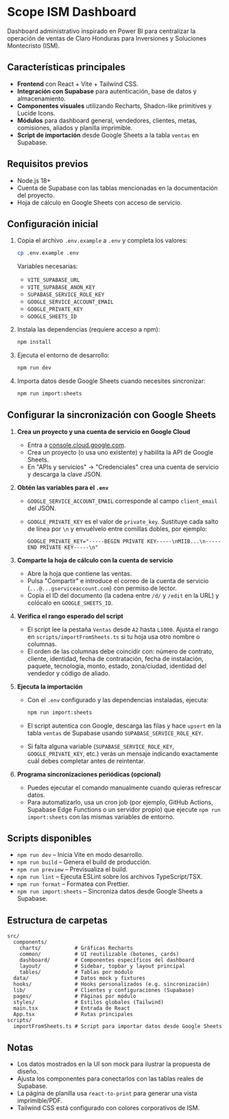 # Scope ISM Dashboard

Dashboard administrativo inspirado en Power BI para centralizar la operación de ventas de Claro Honduras para Inversiones y Soluciones Montecristo (ISM).

## Características principales

- **Frontend** con React + Vite + Tailwind CSS.
- **Integración con Supabase** para autenticación, base de datos y almacenamiento.
- **Componentes visuales** utilizando Recharts, Shadcn-like primitives y Lucide Icons.
- **Módulos** para dashboard general, vendedores, clientes, metas, comisiones, aliados y planilla imprimible.
- **Script de importación** desde Google Sheets a la tabla `ventas` en Supabase.

## Requisitos previos

- Node.js 18+
- Cuenta de Supabase con las tablas mencionadas en la documentación del proyecto.
- Hoja de cálculo en Google Sheets con acceso de servicio.

## Configuración inicial

1. Copia el archivo `.env.example` a `.env` y completa los valores:

   ```bash
   cp .env.example .env
   ```

   Variables necesarias:

   - `VITE_SUPABASE_URL`
   - `VITE_SUPABASE_ANON_KEY`
   - `SUPABASE_SERVICE_ROLE_KEY`
   - `GOOGLE_SERVICE_ACCOUNT_EMAIL`
   - `GOOGLE_PRIVATE_KEY`
   - `GOOGLE_SHEETS_ID`

2. Instala las dependencias (requiere acceso a npm):

   ```bash
   npm install
   ```

3. Ejecuta el entorno de desarrollo:

   ```bash
   npm run dev
   ```

4. Importa datos desde Google Sheets cuando necesites sincronizar:

   ```bash
   npm run import:sheets
   ```

## Configurar la sincronización con Google Sheets

1. **Crea un proyecto y una cuenta de servicio en Google Cloud**
   - Entra a [console.cloud.google.com](https://console.cloud.google.com/).
   - Crea un proyecto (o usa uno existente) y habilita la API de Google Sheets.
   - En "APIs y servicios" → "Credenciales" crea una cuenta de servicio y descarga la clave JSON.

2. **Obtén las variables para el `.env`**
   - `GOOGLE_SERVICE_ACCOUNT_EMAIL` corresponde al campo `client_email` del JSON.
   - `GOOGLE_PRIVATE_KEY` es el valor de `private_key`. Sustituye cada salto de línea por `\n` y envuélvelo entre comillas dobles, por ejemplo:

     ```env
     GOOGLE_PRIVATE_KEY="-----BEGIN PRIVATE KEY-----\nMIIB...\n-----END PRIVATE KEY-----\n"
     ```

3. **Comparte la hoja de cálculo con la cuenta de servicio**
   - Abre la hoja que contiene las ventas.
   - Pulsa "Compartir" e introduce el correo de la cuenta de servicio (`...@...gserviceaccount.com`) con permiso de lector.
   - Copia el ID del documento (la cadena entre `/d/` y `/edit` en la URL) y colócalo en `GOOGLE_SHEETS_ID`.

4. **Verifica el rango esperado del script**
   - El script lee la pestaña `Ventas` desde `A2` hasta `L1000`. Ajusta el rango en `scripts/importFromSheets.ts` si tu hoja usa otro nombre o columnas.
   - El orden de las columnas debe coincidir con: número de contrato, cliente, identidad, fecha de contratación, fecha de instalación, paquete, tecnología, monto, estado, zona/ciudad, identidad del vendedor y código de aliado.

5. **Ejecuta la importación**
   - Con el `.env` configurado y las dependencias instaladas, ejecuta:

     ```bash
     npm run import:sheets
     ```

   - El script autentica con Google, descarga las filas y hace `upsert` en la tabla `ventas` de Supabase usando `SUPABASE_SERVICE_ROLE_KEY`.
   - Si falta alguna variable (`SUPABASE_SERVICE_ROLE_KEY`, `GOOGLE_PRIVATE_KEY`, etc.) verás un mensaje indicando exactamente cuál debes completar antes de reintentar.

6. **Programa sincronizaciones periódicas (opcional)**
   - Puedes ejecutar el comando manualmente cuando quieras refrescar datos.
   - Para automatizarlo, usa un cron job (por ejemplo, GitHub Actions, Supabase Edge Functions o un servidor propio) que ejecute `npm run import:sheets` con las mismas variables de entorno.

## Scripts disponibles

- `npm run dev` – Inicia Vite en modo desarrollo.
- `npm run build` – Genera el build de producción.
- `npm run preview` – Previsualiza el build.
- `npm run lint` – Ejecuta ESLint sobre los archivos TypeScript/TSX.
- `npm run format` – Formatea con Prettier.
- `npm run import:sheets` – Sincroniza datos desde Google Sheets a Supabase.

## Estructura de carpetas

```
src/
  components/
    charts/           # Gráficas Recharts
    common/           # UI reutilizable (botones, cards)
    dashboard/        # Componentes específicos del dashboard
    layout/           # Sidebar, topbar y layout principal
    tables/           # Tablas por módulo
  data/               # Datos mock y fixtures
  hooks/              # Hooks personalizados (e.g. sincronización)
  lib/                # Clientes y configuraciones (Supabase)
  pages/              # Páginas por módulo
  styles/             # Estilos globales (Tailwind)
  main.tsx            # Entrada de React
  App.tsx             # Rutas principales
scripts/
  importFromSheets.ts # Script para importar datos desde Google Sheets
```

## Notas

- Los datos mostrados en la UI son mock para ilustrar la propuesta de diseño.
- Ajusta los componentes para conectarlos con las tablas reales de Supabase.
- La página de planilla usa `react-to-print` para generar una vista imprimible/PDF.
- Tailwind CSS está configurado con colores corporativos de ISM.
